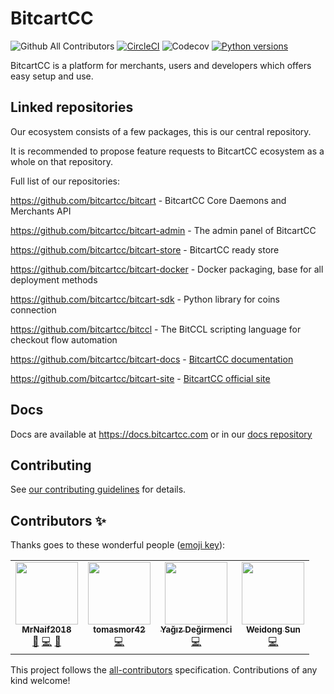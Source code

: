 # BitcartCC
![Github All Contributors](https://img.shields.io/github/all-contributors/bitcartcc/bitcart?style=flat-square)
[![CircleCI](https://circleci.com/gh/bitcartcc/bitcart.svg?style=svg)](https://circleci.com/gh/bitcartcc/bitcart)
![Codecov](https://img.shields.io/codecov/c/github/bitcartcc/bitcart?style=flat-square)
[![Python versions](https://img.shields.io/pypi/pyversions/bitcart?style=flat-square)](https://docs.bitcartcc.com)

BitcartCC is a platform for merchants, users and developers which offers easy setup and use.

Linked repositories
-------------------
Our ecosystem consists of a few packages, this is our central repository.

It is recommended to propose feature requests to BitcartCC ecosystem as a whole on that repository.

Full list of our repositories:

https://github.com/bitcartcc/bitcart - BitcartCC Core Daemons and Merchants API

https://github.com/bitcartcc/bitcart-admin - The admin panel of BitcartCC

https://github.com/bitcartcc/bitcart-store - BitcartCC ready store

https://github.com/bitcartcc/bitcart-docker - Docker packaging, base for all deployment methods

https://github.com/bitcartcc/bitcart-sdk - Python library for coins connection

https://github.com/bitcartcc/bitccl - The BitCCL scripting language for checkout flow automation

https://github.com/bitcartcc/bitcart-docs - [BitcartCC documentation](https://docs.bitcartcc.com)

https://github.com/bitcartcc/bitcart-site - [BitcartCC official site](https://bitcartcc.com)

Docs
----
Docs are available at https://docs.bitcartcc.com or in our [docs repository](https://github.com/bitcartcc/bitcart-docs)

Contributing
------------
See [our contributing guidelines](https://github.com/bitcartcc/bitcart/blob/master/CONTRIBUTING.md) for details.

## Contributors ✨

Thanks goes to these wonderful people ([emoji key](https://allcontributors.org/docs/en/emoji-key)):

<!-- ALL-CONTRIBUTORS-LIST:START - Do not remove or modify this section -->
<!-- prettier-ignore-start -->
<!-- markdownlint-disable -->
<table>
  <tr>
    <td align="center"><a href="https://github.com/MrNaif2018"><img src="https://avatars3.githubusercontent.com/u/39452697?v=4?s=100" width="100px;" alt=""/><br /><sub><b>MrNaif2018</b></sub></a><br /><a href="#maintenance-MrNaif2018" title="Maintenance">🚧</a> <a href="https://github.com/bitcartcc/bitcart/commits?author=MrNaif2018" title="Code">💻</a> <a href="https://github.com/bitcartcc/bitcart/commits?author=MrNaif2018" title="Documentation">📖</a></td>
    <td align="center"><a href="https://github.com/tomasmor42"><img src="https://avatars2.githubusercontent.com/u/42064734?v=4?s=100" width="100px;" alt=""/><br /><sub><b>tomasmor42</b></sub></a><br /><a href="https://github.com/bitcartcc/bitcart/commits?author=tomasmor42" title="Code">💻</a></td>
    <td align="center"><a href="https://github.com/yagicandegirmenci"><img src="https://avatars3.githubusercontent.com/u/62724709?v=4?s=100" width="100px;" alt=""/><br /><sub><b>Yağız Değirmenci</b></sub></a><br /><a href="https://github.com/bitcartcc/bitcart/commits?author=yagicandegirmenci" title="Code">💻</a></td>
    <td align="center"><a href="https://www.linkedin.com/pub/weidong-sun/b3/83/21b"><img src="https://avatars0.githubusercontent.com/u/3086064?v=4?s=100" width="100px;" alt=""/><br /><sub><b>Weidong Sun</b></sub></a><br /><a href="https://github.com/bitcartcc/bitcart/commits?author=xiaoxianma" title="Code">💻</a></td>
  </tr>
</table>

<!-- markdownlint-enable -->
<!-- prettier-ignore-end -->
<!-- ALL-CONTRIBUTORS-LIST:END -->

This project follows the [all-contributors](https://github.com/all-contributors/all-contributors) specification. Contributions of any kind welcome!
